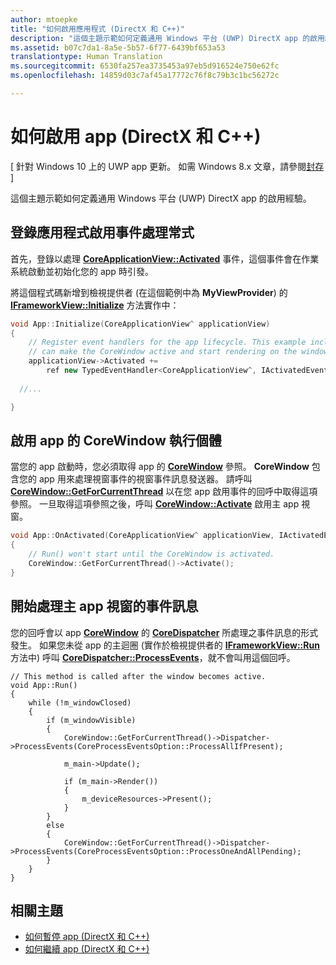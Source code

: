 ```yaml
---
author: mtoepke
title: "如何啟用應用程式 (DirectX 和 C++)"
description: "這個主題示範如何定義通用 Windows 平台 (UWP) DirectX app 的啟用經驗。"
ms.assetid: b07c7da1-8a5e-5b57-6f77-6439bf653a53
translationtype: Human Translation
ms.sourcegitcommit: 6530fa257ea3735453a97eb5d916524e750e62fc
ms.openlocfilehash: 14859d03c7af45a17772c76f8c79b3c1bc56272c

---
```


# 如何啟用 app (DirectX 和 C++)


\[ 針對 Windows 10 上的 UWP app 更新。 如需 Windows 8.x 文章，請參閱[封存](http://go.microsoft.com/fwlink/p/?linkid=619132) \]

這個主題示範如何定義通用 Windows 平台 (UWP) DirectX app 的啟用經驗。

## 登錄應用程式啟用事件處理常式


首先，登錄以處理 [**CoreApplicationView::Activated**](https://msdn.microsoft.com/library/windows/apps/br225018) 事件，這個事件會在作業系統啟動並初始化您的 app 時引發。

將這個程式碼新增到檢視提供者 (在這個範例中為 **MyViewProvider**) 的 [**IFrameworkView::Initialize**](https://msdn.microsoft.com/library/windows/apps/hh700495) 方法實作中：

```cpp
void App::Initialize(CoreApplicationView^ applicationView)
{
    // Register event handlers for the app lifecycle. This example includes Activated, so that we
    // can make the CoreWindow active and start rendering on the window.
    applicationView->Activated +=
        ref new TypedEventHandler<CoreApplicationView^, IActivatedEventArgs^>(this, &App::OnActivated);
  
  //...

}
```

## 啟用 app 的 CoreWindow 執行個體


當您的 app 啟動時，您必須取得 app 的 [**CoreWindow**](https://msdn.microsoft.com/library/windows/apps/br208225) 參照。 **CoreWindow** 包含您的 app 用來處理視窗事件的視窗事件訊息發送器。 請呼叫 [**CoreWindow::GetForCurrentThread**](https://msdn.microsoft.com/library/windows/apps/hh701589) 以在您 app 啟用事件的回呼中取得這項參照。 一旦取得這項參照之後，呼叫 [**CoreWindow::Activate**](https://msdn.microsoft.com/library/windows/apps/br208254) 啟用主 app 視窗。

```cpp
void App::OnActivated(CoreApplicationView^ applicationView, IActivatedEventArgs^ args)
{
    // Run() won't start until the CoreWindow is activated.
    CoreWindow::GetForCurrentThread()->Activate();
}
```

## 開始處理主 app 視窗的事件訊息


您的回呼會以 app [**CoreWindow**](https://msdn.microsoft.com/library/windows/apps/br208225) 的 [**CoreDispatcher**](https://msdn.microsoft.com/library/windows/apps/br208211) 所處理之事件訊息的形式發生。 如果您未從 app 的主迴圈 (實作於檢視提供者的 [**IFrameworkView::Run**](https://msdn.microsoft.com/library/windows/apps/hh700505) 方法中) 呼叫 [**CoreDispatcher::ProcessEvents**](https://msdn.microsoft.com/library/windows/apps/br208215)，就不會叫用這個回呼。

``` syntax
// This method is called after the window becomes active.
void App::Run()
{
    while (!m_windowClosed)
    {
        if (m_windowVisible)
        {
            CoreWindow::GetForCurrentThread()->Dispatcher->ProcessEvents(CoreProcessEventsOption::ProcessAllIfPresent);

            m_main->Update();

            if (m_main->Render())
            {
                m_deviceResources->Present();
            }
        }
        else
        {
            CoreWindow::GetForCurrentThread()->Dispatcher->ProcessEvents(CoreProcessEventsOption::ProcessOneAndAllPending);
        }
    }
}
```

## 相關主題


* [如何暫停 app (DirectX 和 C++)](how-to-suspend-an-app-directx-and-cpp.md)
* [如何繼續 app (DirectX 和 C++)](how-to-resume-an-app-directx-and-cpp.md)

 

 







<!--HONumber=Jun16_HO4-->


